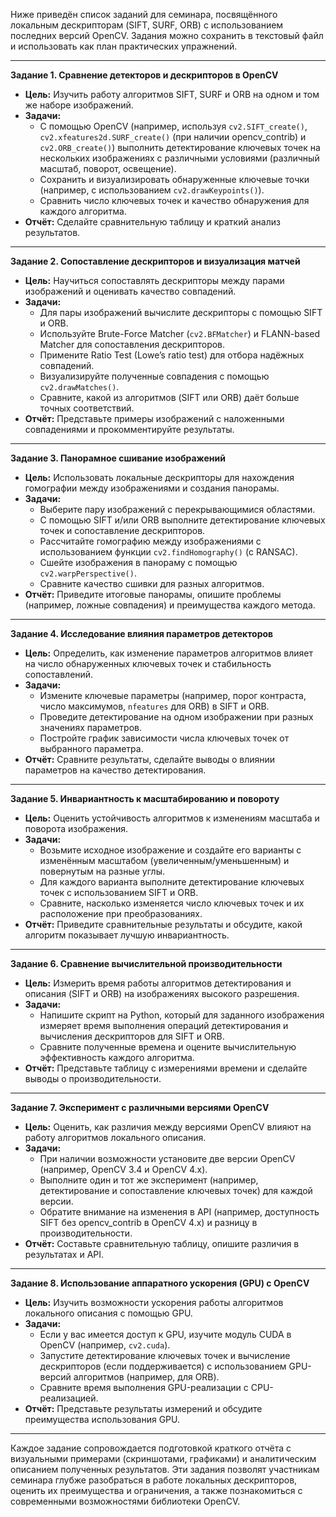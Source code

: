 Ниже приведён список заданий для семинара, посвящённого локальным дескрипторам (SIFT, SURF, ORB) с использованием последних версий OpenCV. Задания можно сохранить в текстовый файл и использовать как план практических упражнений.

---

**Задание 1. Сравнение детекторов и дескрипторов в OpenCV**  
- **Цель:** Изучить работу алгоритмов SIFT, SURF и ORB на одном и том же наборе изображений.  
- **Задачи:**
  - С помощью OpenCV (например, используя `cv2.SIFT_create()`, `cv2.xfeatures2d.SURF_create()` (при наличии opencv_contrib) и `cv2.ORB_create()`) выполнить детектирование ключевых точек на нескольких изображениях с различными условиями (различный масштаб, поворот, освещение).
  - Сохранить и визуализировать обнаруженные ключевые точки (например, с использованием `cv2.drawKeypoints()`).
  - Сравнить число ключевых точек и качество обнаружения для каждого алгоритма.  
- **Отчёт:** Сделайте сравнительную таблицу и краткий анализ результатов.

---

**Задание 2. Сопоставление дескрипторов и визуализация матчей**  
- **Цель:** Научиться сопоставлять дескрипторы между парами изображений и оценивать качество совпадений.  
- **Задачи:**
  - Для пары изображений вычислите дескрипторы с помощью SIFT и ORB.
  - Используйте Brute-Force Matcher (`cv2.BFMatcher`) и FLANN-based Matcher для сопоставления дескрипторов.
  - Примените Ratio Test (Lowe’s ratio test) для отбора надёжных совпадений.
  - Визуализируйте полученные совпадения с помощью `cv2.drawMatches()`.
  - Сравните, какой из алгоритмов (SIFT или ORB) даёт больше точных соответствий.
- **Отчёт:** Представьте примеры изображений с наложенными совпадениями и прокомментируйте результаты.

---

**Задание 3. Панорамное сшивание изображений**  
- **Цель:** Использовать локальные дескрипторы для нахождения гомографии между изображениями и создания панорамы.  
- **Задачи:**
  - Выберите пару изображений с перекрывающимися областями.
  - С помощью SIFT и/или ORB выполните детектирование ключевых точек и сопоставление дескрипторов.
  - Рассчитайте гомографию между изображениями с использованием функции `cv2.findHomography()` (с RANSAC).
  - Сшейте изображения в панораму с помощью `cv2.warpPerspective()`.
  - Сравните качество сшивки для разных алгоритмов.
- **Отчёт:** Приведите итоговые панорамы, опишите проблемы (например, ложные совпадения) и преимущества каждого метода.

---

**Задание 4. Исследование влияния параметров детекторов**  
- **Цель:** Определить, как изменение параметров алгоритмов влияет на число обнаруженных ключевых точек и стабильность сопоставлений.  
- **Задачи:**
  - Измените ключевые параметры (например, порог контраста, число максимумов, `nfeatures` для ORB) в SIFT и ORB.
  - Проведите детектирование на одном изображении при разных значениях параметров.
  - Постройте график зависимости числа ключевых точек от выбранного параметра.
- **Отчёт:** Сравните результаты, сделайте выводы о влиянии параметров на качество детектирования.

---

**Задание 5. Инвариантность к масштабированию и повороту**  
- **Цель:** Оценить устойчивость алгоритмов к изменениям масштаба и поворота изображения.  
- **Задачи:**
  - Возьмите исходное изображение и создайте его варианты с изменённым масштабом (увеличенным/уменьшенным) и повернутым на разные углы.
  - Для каждого варианта выполните детектирование ключевых точек с использованием SIFT и ORB.
  - Сравните, насколько изменяется число ключевых точек и их расположение при преобразованиях.
- **Отчёт:** Приведите сравнительные результаты и обсудите, какой алгоритм показывает лучшую инвариантность.

---

**Задание 6. Сравнение вычислительной производительности**  
- **Цель:** Измерить время работы алгоритмов детектирования и описания (SIFT и ORB) на изображениях высокого разрешения.  
- **Задачи:**
  - Напишите скрипт на Python, который для заданного изображения измеряет время выполнения операций детектирования и вычисления дескрипторов для SIFT и ORB.
  - Сравните полученные времена и оцените вычислительную эффективность каждого алгоритма.
- **Отчёт:** Представьте таблицу с измерениями времени и сделайте выводы о производительности.

---

**Задание 7. Эксперимент с различными версиями OpenCV**  
- **Цель:** Оценить, как различия между версиями OpenCV влияют на работу алгоритмов локального описания.  
- **Задачи:**
  - При наличии возможности установите две версии OpenCV (например, OpenCV 3.4 и OpenCV 4.x).
  - Выполните один и тот же эксперимент (например, детектирование и сопоставление ключевых точек) для каждой версии.
  - Обратите внимание на изменения в API (например, доступность SIFT без opencv_contrib в OpenCV 4.x) и разницу в производительности.
- **Отчёт:** Составьте сравнительную таблицу, опишите различия в результатах и API.

---

**Задание 8. Использование аппаратного ускорения (GPU) с OpenCV**  
- **Цель:** Изучить возможности ускорения работы алгоритмов локального описания с помощью GPU.  
- **Задачи:**
  - Если у вас имеется доступ к GPU, изучите модуль CUDA в OpenCV (например, `cv2.cuda`).
  - Запустите детектирование ключевых точек и вычисление дескрипторов (если поддерживается) с использованием GPU-версий алгоритмов (например, для ORB).
  - Сравните время выполнения GPU-реализации с CPU-реализацией.
- **Отчёт:** Представьте результаты измерений и обсудите преимущества использования GPU.

---

Каждое задание сопровождается подготовкой краткого отчёта с визуальными примерами (скриншотами, графиками) и аналитическим описанием полученных результатов. Эти задания позволят участникам семинара глубже разобраться в работе локальных дескрипторов, оценить их преимущества и ограничения, а также познакомиться с современными возможностями библиотеки OpenCV.